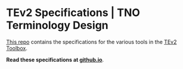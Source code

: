 # TEv2 Specifications | TNO Terminology Design

[This repo](https://github.com/tno-terminology-design/tev2-specifications) contains the specifications for the various tools in the [TEv2 Toolbox](https://tno-terminology-design.github.io/tev2-specifications/docs/terms/tev2-toolbox).

**Read these specifications at [github.io](https://tno-terminology-design.github.io/tev2-specifications/docs/category/introduction-overview)**. 
